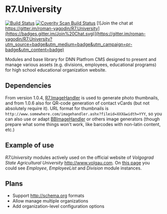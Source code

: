 # R7.University

[![Build Status](https://travis-ci.org/roman-yagodin/R7.University.svg?branch=master)](https://travis-ci.org/roman-yagodin/R7.University)
[![Coverity Scan Build Status](https://scan.coverity.com/projects/7326/badge.svg)](https://scan.coverity.com/projects/roman-yagodin-r7-university)
[![Join the chat at https://gitter.im/roman-yagodin/R7.University](https://badges.gitter.im/Join%20Chat.svg)](https://gitter.im/roman-yagodin/R7.University?utm_source=badge&utm_medium=badge&utm_campaign=pr-badge&utm_content=badge)

Modules and base library for DNN Platfrom CMS designed to present and manage various assets 
(e.g. divisions, employees, educational programs) for high school educational organization website.

## Dependencies

From version 1.0.4, [R7.ImageHandler](https://github.com/roman-yagodin/R7.ImageHandler) is used
to generate photo thumbnails, and from 1.0.6 also for QR-code generation of contact vCards (but not absolutely require it). 
URL format for thumbnails is `http://www.somewhere.com/imagehandler.ashx?fileid=XXX&width=YYY`, so you can also use or adapt 
[BBImageHandler](http://bbimagehandler.codeplex.com/) or others image generators (though prepare what some things won't work, 
like barcodes with non-latin content, etc.)

## Example of use

*R7.University* modules actively used on the official website of *Volgograd State Agricultural University* http://www.volgau.com. 
On [this page](http://www.volgau.com/LinkClick.aspx?link=284) you could see *Employee*, *EmployeeList* and *Division* module instances. 

## Plans

* Support http://schema.org formats
* Allow manage multiple organizations
* Add organization-level configuration options
